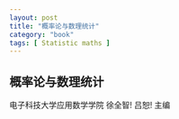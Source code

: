 ```yaml
---
layout: post
title: "概率论与数理统计"
category: "book"
tags: [ Statistic maths ]
---
```


概率论与数理统计
--
电子科技大学应用数学学院  徐全智! 吕恕! 主编


